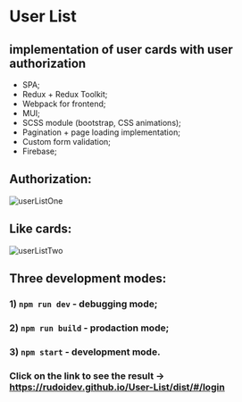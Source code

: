 # User List

## implementation of user cards with user authorization

- SPA;
- Redux + Redux Toolkit;
- Webpack for frontend;
- MUI;
- SCSS module (bootstrap, CSS animations);
- Pagination + page loading implementation;
- Custom form validation;
- Firebase;

## Authorization:
![userListOne](https://user-images.githubusercontent.com/109733271/198294413-435775c7-04ee-4845-aad6-1a0f6b7aab14.gif)
## Like cards:
![userListTwo](https://user-images.githubusercontent.com/109733271/198294697-e446221d-3fb8-44af-aa27-574942831572.gif)

## Three development modes:

### 1) `npm run dev` - debugging mode;
### 2) `npm run build` - prodaction mode;
### 3) `npm start` - development mode.

### Click on the link to see the result -> https://rudoidev.github.io/User-List/dist/#/login
